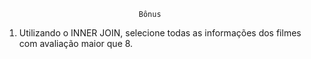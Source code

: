                                   Bônus

 1. Utilizando o INNER JOIN, selecione todas as informações dos filmes com avaliação maior que 8.
